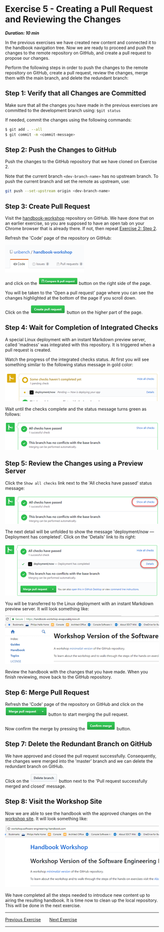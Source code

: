 # Exercise 5 - Creating a Pull Request and Reviewing the Changes

***Duration: 10 min***

In the previous exercises we have created new content and connected it to the handbook navigation 
tree. Now we are ready to proceed and push the changes to the remote repository on GitHub, and 
create a pull request to propose our changes.

Perform the following steps in order to push the changes to the remote repository on GitHub, 
create a pull request, review the changes, merge them with the main branch, and delete the redundant 
branch:


## Step 1: Verify that all Changes are Committed

Make sure that all the changes you have made in the previous exercises are committed to the 
development branch using: `$git status`

If needed, commit the changes using the following commands:

```bash
$ git add . --all
$ git commit -m <commit-message>
```

## Step 2: Push the Changes to GitHub

Push the changes to the GitHub repository that we have cloned on Exercise 2.

Note that the current branch `<dev-branch-name>` has no upstream branch.
To push the current branch and set the remote as upstream, use:

```bash
git push --set-upstream origin <dev-branch-name>
```

## Step 3: Create Pull Request

Visit the [handbook-workshop][1] repository on GitHub. We have done that on an earlier exercise, 
so you are supposed to have an open tab on your Chrome browser that is already there. If not, then 
repeat [Exercise 2: Step 2][2].

Refresh the 'Code' page of the repository on GitHub:

!['Code' page][3]

and click on the !['Compare & pull request' button][4] button on the right side of the page.

You will be taken to the 'Open a pull request' page where you can see the changes highlighted at the 
bottom of the page if you scroll down.

Click on the !['Create pull request' button][5] button on the higher part of the page.


## Step 4: Wait for Completion of Integrated Checks

A special Linux deployment with an instant Markdown preview server, called 'madness' was integrated 
with this repository. It is triggered when a pull request is created.

Watch the progress of the integrated checks status. At first you will see something similar to the 
following status message in gold color:

![Deployment/now pending status][6]

Wait until the checks complete and the status message turns green as follows:

![All checks have passed status][7]


## Step 5: Review the Changes using a Preview Server

Click the `Show all checks` link next to the 'All checks have passed' status message:

![Show all checks link][8]

The next detail will be unfolded to show the message 'deployment/now — Deployment has completed'.
Click on the 'Details' link to its right:

![Check details link][9]

You will be transferred to the Linux deployment with an instant Markdown preview server. It will
look something like:

![madness preview][10]

Review the handbook with the changes that you have made. When you finish reviewing, move back to the 
GitHub repository.


## Step 6: Merge Pull Request

Refresh the 'Code' page of the repository on GitHub and click on the 
![Merge pull request button][11] button to start merging the pull request.

Now confirm the merge by pressing the ![Confirm merge button][12] button.


## Step 7: Delete the Redundant Branch on GitHub

We have approved and closed the pull request successfully. Consequently, the changes were merged 
into the 'master' branch and we can delete the redundant branch on GitHub.

Click on the ![Delete branch button][13] button next to the 'Pull request successfully merged and 
closed' message.


## Step 8: Visit the Workshop Site

Now we are able to see the handbook with the approved changes on the [workshop site][14].
It will look something like:

![workshop site][15]


We have completed all the steps needed to introduce new content up to airing the resulting handbook. 
It is time now to clean up the local repository. This will be done in the next exercise.

---

[Previous Exercise](Exercise_4)&ensp;&ensp;&ensp;&ensp;[Next Exercise](Exercise_6)

---

[1]: https://github.com/uribench/handbook-workshop
[2]: /Guides/About/Exercise_2#step-2-visit-the-handbook-workshop-repository-on-github
[3]: /images/exercise-2/github-code-page.png
[4]: /images/exercise-5/github-compare-and-pull-request-button.png
[5]: /images/exercise-5/github-create-pull-request-button.png
[6]: /images/exercise-5/github-pending-check-deployment-now-status.png
[7]: /images/exercise-5/github-all-checks-have-passed-status.png
[8]: /images/exercise-5/github-show-all-checks-link.png
[9]: /images/exercise-5/github-check-details-link.png
[10]: /images/exercise-5/madness-handbook-workshop-preview.png
[11]: /images/exercise-5/github-merge-pull-request-button.png
[12]: /images/exercise-5/github-confirm-merge-button.png
[13]: /images/exercise-5/github-delete-branch-button.png
[14]: http://workshop.software-engineering-handbook.com/
[15]: /images/exercise-5/workshop-site.png